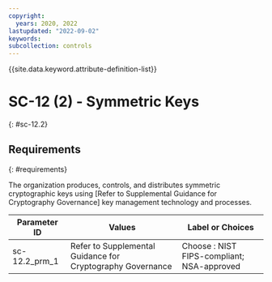 ```yaml
---
copyright:
  years: 2020, 2022
lastupdated: "2022-09-02"
keywords: 
subcollection: controls
---
```



{{site.data.keyword.attribute-definition-list}}


# SC-12 (2) - Symmetric Keys
{: #sc-12.2}

## Requirements
{: #requirements}

The organization produces, controls, and distributes symmetric cryptographic keys using [Refer to Supplemental Guidance for Cryptography Governance] key management technology and processes.

| Parameter ID | Values | Label or Choices |
|---|---|---|
| sc-12.2_prm_1 | Refer to Supplemental Guidance for Cryptography Governance | Choose : NIST FIPS-compliant; NSA-approved |

